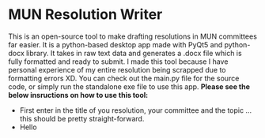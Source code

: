 # MUN Resolution Writer
This is an open-source tool to make drafting resolutions in MUN committees far easier. It is a python-based desktop app made with PyQt5 and python-docx library. It takes in raw text data and generates a .docx file which is fully formatted and ready to submit. I made this tool because I have personal experience of my entire resolution being scrapped due to formatting errors XD. You can check out the main.py file for the source code, or simply run the standalone exe file to use this app. __Please see the below insructions on how to use this tool:__

* First enter in the title of you resolution, your committee and the topic ... this should be pretty straight-forward.
* Hello
